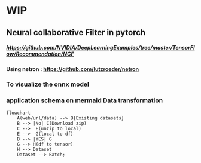 #  WIP
##  Neural collaborative Filter in pytorch
##### https://github.com/NVIDIA/DeepLearningExamples/tree/master/TensorFlow/Recommendation/NCF

#### Using netron : https://github.com/lutzroeder/netron
###  To visualize the onnx model

### application schema on mermaid Data transformation
```mermaid
flowchart
    A(web/url/data) --> B{Existing datasets}
    B --> |No| C(Download zip)
    C -->  E(unzip to local)
    E -->  G(local to df)
    B --> |YES| G
    G --> H(df to tensor)
    H --> Dataset
    Dataset --> Batch;
```

